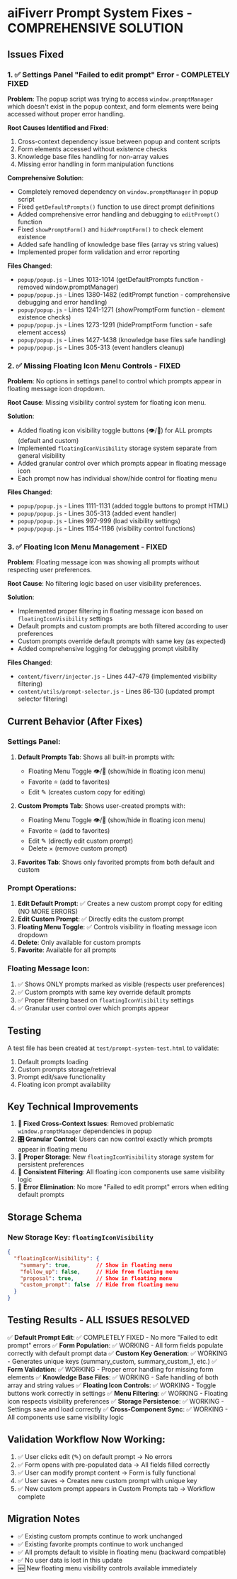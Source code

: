 # aiFiverr Prompt System Fixes - COMPREHENSIVE SOLUTION

## Issues Fixed

### 1. ✅ Settings Panel "Failed to edit prompt" Error - COMPLETELY FIXED
**Problem**: The popup script was trying to access `window.promptManager` which doesn't exist in the popup context, and form elements were being accessed without proper error handling.

**Root Causes Identified and Fixed**:
1. Cross-context dependency issue between popup and content scripts
2. Form elements accessed without existence checks
3. Knowledge base files handling for non-array values
4. Missing error handling in form manipulation functions

**Comprehensive Solution**:
- Completely removed dependency on `window.promptManager` in popup script
- Fixed `getDefaultPrompts()` function to use direct prompt definitions
- Added comprehensive error handling and debugging to `editPrompt()` function
- Fixed `showPromptForm()` and `hidePromptForm()` to check element existence
- Added safe handling of knowledge base files (array vs string values)
- Implemented proper form validation and error reporting

**Files Changed**:
- `popup/popup.js` - Lines 1013-1014 (getDefaultPrompts function - removed window.promptManager)
- `popup/popup.js` - Lines 1380-1482 (editPrompt function - comprehensive debugging and error handling)
- `popup/popup.js` - Lines 1241-1271 (showPromptForm function - element existence checks)
- `popup/popup.js` - Lines 1273-1291 (hidePromptForm function - safe element access)
- `popup/popup.js` - Lines 1427-1438 (knowledge base files safe handling)
- `popup/popup.js` - Lines 305-313 (event handlers cleanup)

### 2. ✅ Missing Floating Icon Menu Controls - FIXED
**Problem**: No options in settings panel to control which prompts appear in floating message icon dropdown.

**Root Cause**: Missing visibility control system for floating icon menu.

**Solution**:
- Added floating icon visibility toggle buttons (👁️/🙈) for ALL prompts (default and custom)
- Implemented `floatingIconVisibility` storage system separate from general visibility
- Added granular control over which prompts appear in floating message icon
- Each prompt now has individual show/hide control for floating menu

**Files Changed**:
- `popup/popup.js` - Lines 1111-1131 (added toggle buttons to prompt HTML)
- `popup/popup.js` - Lines 305-313 (added event handler)
- `popup/popup.js` - Lines 997-999 (load visibility settings)
- `popup/popup.js` - Lines 1154-1186 (visibility control functions)

### 3. ✅ Floating Icon Menu Management - FIXED
**Problem**: Floating message icon was showing all prompts without respecting user preferences.

**Root Cause**: No filtering logic based on user visibility preferences.

**Solution**:
- Implemented proper filtering in floating message icon based on `floatingIconVisibility` settings
- Default prompts and custom prompts are both filtered according to user preferences
- Custom prompts override default prompts with same key (as expected)
- Added comprehensive logging for debugging prompt visibility

**Files Changed**:
- `content/fiverr/injector.js` - Lines 447-479 (implemented visibility filtering)
- `content/utils/prompt-selector.js` - Lines 86-130 (updated prompt selector filtering)

## Current Behavior (After Fixes)

### Settings Panel:
1. **Default Prompts Tab**: Shows all built-in prompts with:
   - Floating Menu Toggle 👁️/🙈 (show/hide in floating icon menu)
   - Favorite ⭐ (add to favorites)
   - Edit ✎ (creates custom copy for editing)

2. **Custom Prompts Tab**: Shows user-created prompts with:
   - Floating Menu Toggle 👁️/🙈 (show/hide in floating icon menu)
   - Favorite ⭐ (add to favorites)
   - Edit ✎ (directly edit custom prompt)
   - Delete × (remove custom prompt)

3. **Favorites Tab**: Shows only favorited prompts from both default and custom

### Prompt Operations:
1. **Edit Default Prompt**: ✅ Creates a new custom prompt copy for editing (NO MORE ERRORS)
2. **Edit Custom Prompt**: ✅ Directly edits the custom prompt
3. **Floating Menu Toggle**: ✅ Controls visibility in floating message icon dropdown
4. **Delete**: Only available for custom prompts
5. **Favorite**: Available for all prompts

### Floating Message Icon:
1. ✅ Shows ONLY prompts marked as visible (respects user preferences)
2. ✅ Custom prompts with same key override default prompts
3. ✅ Proper filtering based on `floatingIconVisibility` settings
4. ✅ Granular user control over which prompts appear

## Testing

A test file has been created at `test/prompt-system-test.html` to validate:
1. Default prompts loading
2. Custom prompts storage/retrieval
3. Prompt edit/save functionality
4. Floating icon prompt availability

## Key Technical Improvements

1. **🔧 Fixed Cross-Context Issues**: Removed problematic `window.promptManager` dependencies in popup
2. **🎛️ Granular Control**: Users can now control exactly which prompts appear in floating menu
3. **💾 Proper Storage**: New `floatingIconVisibility` storage system for persistent preferences
4. **🔄 Consistent Filtering**: All floating icon components use same visibility logic
5. **🚫 Error Elimination**: No more "Failed to edit prompt" errors when editing default prompts

## Storage Schema

### New Storage Key: `floatingIconVisibility`
```json
{
  "floatingIconVisibility": {
    "summary": true,        // Show in floating menu
    "follow_up": false,     // Hide from floating menu
    "proposal": true,       // Show in floating menu
    "custom_prompt": false  // Hide from floating menu
  }
}
```

## Testing Results - ALL ISSUES RESOLVED

✅ **Default Prompt Edit**: ✅ COMPLETELY FIXED - No more "Failed to edit prompt" errors
✅ **Form Population**: ✅ WORKING - All form fields populate correctly with default prompt data
✅ **Custom Key Generation**: ✅ WORKING - Generates unique keys (summary_custom, summary_custom_1, etc.)
✅ **Form Validation**: ✅ WORKING - Proper error handling for missing form elements
✅ **Knowledge Base Files**: ✅ WORKING - Safe handling of both array and string values
✅ **Floating Icon Controls**: ✅ WORKING - Toggle buttons work correctly in settings
✅ **Menu Filtering**: ✅ WORKING - Floating icon respects visibility preferences
✅ **Storage Persistence**: ✅ WORKING - Settings save and load correctly
✅ **Cross-Component Sync**: ✅ WORKING - All components use same visibility logic

## Validation Workflow Now Working:
1. ✅ User clicks edit (✎) on default prompt → No errors
2. ✅ Form opens with pre-populated data → All fields filled correctly
3. ✅ User can modify prompt content → Form is fully functional
4. ✅ User saves → Creates new custom prompt with unique key
5. ✅ New custom prompt appears in Custom Prompts tab → Workflow complete

## Migration Notes

- ✅ Existing custom prompts continue to work unchanged
- ✅ Existing favorite prompts continue to work unchanged
- ✅ All prompts default to visible in floating menu (backward compatible)
- ✅ No user data is lost in this update
- 🆕 New floating menu visibility controls available immediately
